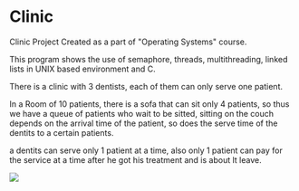 # Clinic
Clinic Project Created as a part of "Operating Systems" course.

This program shows the use of semaphore, threads, multithreading, linked lists in UNIX based environment and C.

There is a clinic with 3 dentists, each of them can only serve one patient.

In a Room of 10 patients, there is a sofa that can sit only 4 patients, so thus we have a queue of patients who wait to be sitted, sitting on the couch depends on the arrival time of the patient, so does the serve time of the dentits to a certain patients.

a dentits can serve only 1 patient at a time, also only 1 patient can pay for the service at a time after he got his treatment and is about lt leave.

![](https://gyazo.com/babd24643a394376b634c5cd9ca327ef.png)
